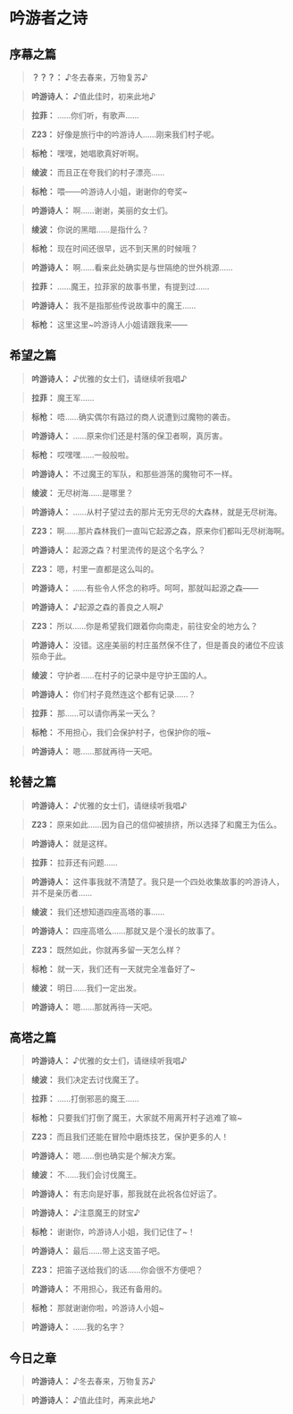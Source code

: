 # 吟游者之诗

## 序幕之篇

> **？？？：**
> ♪冬去春来，万物复苏♪

> **吟游诗人：**
> ♪值此佳时，初来此地♪

> **拉菲：**
> ……你们听，有歌声……

> **Z23：**
> 好像是旅行中的吟游诗人……刚来我们村子呢。

> **标枪：**
> 嘿嘿，她唱歌真好听啊。

> **绫波：**
> 而且正在夸我们的村子漂亮……

> **标枪：**
> 喂——吟游诗人小姐，谢谢你的夸奖~

> **吟游诗人：**
> 啊……谢谢，美丽的女士们。

> **绫波：**
> 你说的黑暗……是指什么？

> **标枪：**
> 现在时间还很早，远不到天黑的时候哦？

> **吟游诗人：**
> 啊……看来此处确实是与世隔绝的世外桃源……

> **拉菲：**
> ……魔王，拉菲家的故事书里，有提到过……

> **吟游诗人：**
> 我不是指那些传说故事中的魔王……

> **标枪：**
> 这里这里~吟游诗人小姐请跟我来——

## 希望之篇

> **吟游诗人：**
> ♪优雅的女士们，请继续听我唱♪

> **拉菲：**
> 魔王军……

> **标枪：**
> 唔……确实偶尔有路过的商人说遭到过魔物的袭击。

> **吟游诗人：**
> ……原来你们还是村落的保卫者啊，真厉害。

> **标枪：**
> 哎嘿嘿……一般般啦。

> **吟游诗人：**
> 不过魔王的军队，和那些游荡的魔物可不一样。

> **绫波：**
> 无尽树海……是哪里？

> **吟游诗人：**
> ……从村子望过去的那片无穷无尽的大森林，就是无尽树海。

> **Z23：**
> 啊……那片森林我们一直叫它起源之森，原来你们都叫无尽树海啊。

> **吟游诗人：**
> 起源之森？村里流传的是这个名字么？

> **Z23：**
> 嗯，村里一直都是这么叫的。

> **吟游诗人：**
> ……有些令人怀念的称呼。呵呵，那就叫起源之森——

> **吟游诗人：**
> ♪起源之森的善良之人啊♪

> **Z23：**
> 所以……你是希望我们跟着你向南走，前往安全的地方么？

> **吟游诗人：**
> 没错。这座美丽的村庄虽然保不住了，但是善良的诸位不应该殒命于此。

> **绫波：**
> 守护者……在村子的记录中是守护王国的人。

> **吟游诗人：**
> 你们村子竟然连这个都有记录……？

> **拉菲：**
> 那……可以请你再呆一天么？

> **标枪：**
> 不用担心，我们会保护村子，也保护你的哦~

> **吟游诗人：**
> 嗯……那就再待一天吧。

## 轮替之篇

> **吟游诗人：**
> ♪优雅的女士们，请继续听我唱♪

> **Z23：**
> 原来如此……因为自己的信仰被排挤，所以选择了和魔王为伍么。

> **吟游诗人：**
> 就是这样。

> **拉菲：**
> 拉菲还有问题……

> **吟游诗人：**
> 这件事我就不清楚了。我只是一个四处收集故事的吟游诗人，并不是亲历者……

> **绫波：**
> 我们还想知道四座高塔的事……

> **吟游诗人：**
> 四座高塔么……那就又是个漫长的故事了。

> **Z23：**
> 既然如此，你就再多留一天怎么样？

> **标枪：**
> 就一天，我们还有一天就完全准备好了~

> **绫波：**
> 明日……我们一定出发。

> **吟游诗人：**
> 嗯……那就再待一天吧。

## 高塔之篇

> **吟游诗人：**
> ♪优雅的女士们，请继续听我唱♪

> **绫波：**
> 我们决定去讨伐魔王了。

> **拉菲：**
> ……打倒邪恶的魔王……

> **标枪：**
> 只要我们打倒了魔王，大家就不用离开村子逃难了嘛~

> **Z23：**
> 而且我们还能在冒险中磨炼技艺，保护更多的人！

> **吟游诗人：**
> 嗯……倒也确实是个解决方案。

> **绫波：**
> 不……我们会讨伐魔王。

> **吟游诗人：**
> 有志向是好事，那我就在此祝各位好运了。

> **吟游诗人：**
> ♪注意魔王的财宝♪

> **标枪：**
> 谢谢你，吟游诗人小姐，我们记住了~！

> **吟游诗人：**
> 最后……带上这支笛子吧。

> **Z23：**
> 把笛子送给我们的话……你会很不方便吧？

> **吟游诗人：**
> 不用担心，我还有备用的。

> **标枪：**
> 那就谢谢你啦，吟游诗人小姐~

> **吟游诗人：**
> ……我的名字？

## 今日之章

> **吟游诗人：**
> ♪冬去春来，万物复苏♪

> **吟游诗人：**
> ♪值此佳时，再来此地♪

